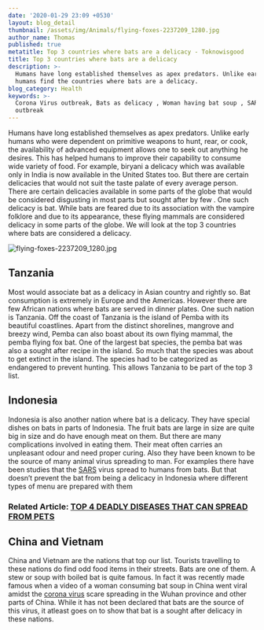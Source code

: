 ```yaml
---
date: '2020-01-29 23:09 +0530'
layout: blog_detail
thumbnail: /assets/img/Animals/flying-foxes-2237209_1280.jpg
author_name: Thomas
published: true
metatitle: Top 3 countries where bats are a delicacy - Toknowisgood
title: Top 3 countries where bats are a delicacy
description: >-
  Humans have long established themselves as apex predators. Unlike early
  humans find the countries where bats are a delicacy.
blog_category: Health
keywords: >-
  Corona Virus outbreak, Bats as delicacy , Woman having bat soup , SARS
  outbreak
---
```


Humans have long established themselves as apex predators. Unlike early humans who were dependent on primitive weapons to hunt, rear, or cook, the availability of advanced equipment allows one to seek out anything he desires. This has helped humans to improve their capability to consume wide variety of food. For example, biryani a delicacy which was available only in India is now available in the United States too. But there are certain delicacies that would not suit the taste palate of every average person. There are certain delicacies available in some parts of the globe that would be considered disgusting in most parts but sought after by few . One such delicacy is bat. While bats are feared due to its association with the vampire folklore and due to its appearance, these flying mammals are considered delicacy in some parts of the globe. We will look at the top 3 countries where bats are considered a delicacy.

![flying-foxes-2237209_1280.jpg]({{site.baseurl}}/assets/img/Animals/flying-foxes-2237209_1280.jpg)


## Tanzania
Most would associate bat as a delicacy in Asian country and rightly so. Bat consumption is extremely in Europe and the Americas. However there are few African nations where bats are served in dinner plates. One such nation is Tanzania. Off the coast of Tanzania is the island of Pemba with its beautiful coastlines. Apart from the distinct shorelines, mangrove and breezy wind, Pemba can also boast about its own flying mammal, the pemba flying fox bat. One of the largest bat species, the pemba bat was also a sought after recipe in the island. So much that the species was about to get extinct in the island. The species had to be categorized as endangered to prevent hunting. This allows Tanzania to be part of the top 3 list.

## Indonesia

Indonesia is also another nation where bat is a delicacy. They have special dishes on bats in parts of Indonesia. The fruit bats are large in size are quite big in size and do have enough meat on them. But there are many complications involved in eating them. Their meat often carries an unpleasant odour and need proper curing. Also they have been known to be the source of many animal virus spreading to man. For examples there have been studies that the [SARS](https://en.wikipedia.org/wiki/Severe_acute_respiratory_syndrome) virus spread to humans from bats. But that doesn’t prevent the bat from being a delicacy in Indonesia where different types of menu are prepared with them

### Related Article: [TOP 4 DEADLY DISEASES THAT CAN SPREAD FROM PETS](https://www.toknowisgood.com/2019/08/10/top-4-deadly-diseases-that-can-spread-from-pets.html)

## China and Vietnam
China and Vietnam are the nations that top our list. Tourists travelling to these nations do find odd food items in their streets. Bats are one of them. A stew or soup with boiled bat is quite famous. In fact it was recently made famous when a video of a woman consuming bat soup in China went viral amidst the [corona virus](https://en.wikipedia.org/wiki/2019%E2%80%9320_Wuhan_coronavirus_outbreak) scare spreading in the Wuhan province and other parts of China. While it has not been declared that bats are the source of this virus, it atleast goes on to show that bat is a sought after delicacy in these nations.
